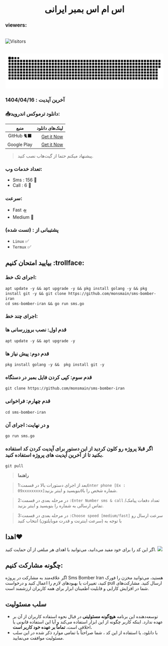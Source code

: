 <div align="center"> <h1>اس ام اس بمبر ایرانی</h1>
</div> <h3>viewers:</h3> <br> <img src="https://profile-counter.glitch.me/monsmain/count.svg" alt="Visitors"><p align="center"> <br><img src="https://github.com/NiREvil/NiREvil/blob/main/profile-3d-contrib/snake.svg" width="1280px"> 

### آخرین آپدیت : 1404/04/16
### 📥دانلود ترموکس اندروید:
| منبع | لینک‌های دانلود |
|:--------:| -------------:|
| GitHub 🐈‍⬛|[Get it Now](https://github.com/termux/termux-app/releases)|
| Google Play|[Get it Now](https://play.google.com/store/apps/details?id=com.termux)|                   
> پیشنهاد میکنم حتما از گیت‌هاب نصب کنید.
### تعداد خدمات وب:
- Sms : 156 🧨
- Call : 6 🧨
### سرعت:
- Fast 🛸
- Medium 🚀
### پشتیبانی از : (تست شده)
- `Linux` ✅
- `Termux` ✅
## بیایید امتحان کنیم :trollface:
### اجرای تک خط:
```
apt update -y && apt upgrade -y && pkg install golang -y && pkg install git -y && git clone https://github.com/monsmain/sms-bomber-iran
cd sms-bomber-iran && go run sms.go
```
### اجرای چند خط:
### قدم اول: نصب بروزرسانی ها
```
apt update -y && apt upgrade -y
```
### قدم دوم: پیش نیاز ها
```
pkg install golang -y &&  pkg install git -y
```
### قدم سوم: کپی کردن فایل بمبر در دستگاه
```
git clone https://github.com/monsmain/sms-bomber-iran
```
### قدم چهارم: فراخوانی
```
cd sms-bomber-iran
```
### و در نهایت: اجرای آن
```
go run sms.go
```
### اگر قبلا پروژه رو کلون کردید از این دستور برای آپدیت کردن کد استفاده بکنید تا از آخرین آپدیت های پروژه استفاده کنید.
```
git pull
```
>  **راهنما**                        

>1:بعد از اجرای دستورات بالا در قسمت`Enter phone [Ex : 09xxxxxxxxx]`شماره شخص را با` 0 `بنویسید و اینتر بزنید.

>2:در مرحله بعدی در قسمت `:Enter Number sms & call` تعداد دفعات پیامک/تماس ارسالی به شماره را بنویسید و اینتر بزنید.

>3:در مرحله بعدی در قسمت `:Choose speed [medium/fast]` سرعت ارسال رو با توجه به (سرعت اینترنت و قدرت موبایلتون) انتخاب کنید 
## اهدا❤️
اگر این کد را برای خود مفید می‌دانید، می‌توانید با اهدای هر مبلغی از آن حمایت کنید.
  <a href="https://monsmain.carrd.co"><img src="https://img.shields.io/badge/Donate-E5322D?style=for-the-badge&logo=ilovepdf&logoColor=white" /></a>


## چگونه مشارکت کنیم:
اگر علاقه‌مند به مشارکت در پروژه Sms Bomber Iran هستید، می‌توانید مخزن را فورک کنید، تغییرات یا بهبودهای لازم را اعمال کنید و درخواست pull ارسال کنید. مشارکت‌های شما در افزایش کارایی و قابلیت اطمینان ابزار برای همه کاربران ارزشمند است.
## سلب مسئولیت
* توسعه‌دهنده این برنامه **هیچ‌گونه مسئولیتی** در قبال نحوه استفاده کاربران از آن بر عهده ندارد. اینکه کاربر چگونه از این ابزار استفاده می‌کند و آیا این استفاده قانونی یا اخلاقی است، **تماماً بر عهده خود کاربر است.**
* با دانلود، یا استفاده از این کد ، شما صراحتاً با تمامی موارد ذکر شده در این سلب مسئولیت موافقت می‌نمایید.
